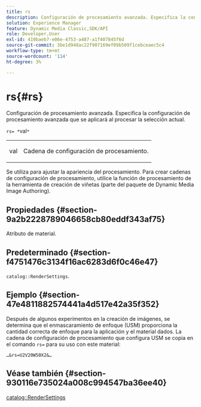 ```yaml
---
title: rs
description: Configuración de procesamiento avanzada. Especifica la configuración de procesamiento avanzada que se aplicará al procesar la selección actual.
solution: Experience Manager
feature: Dynamic Media Classic,SDK/API
role: Developer,User
exl-id: 419baeb7-e06e-4753-a487-a1f407845f6d
source-git-commit: 3be1d948ac22f907169ef09b509f1cebceaec5c4
workflow-type: tm+mt
source-wordcount: '114'
ht-degree: 3%

---
```


# rs{#rs}

Configuración de procesamiento avanzada. Especifica la configuración de procesamiento avanzada que se aplicará al procesar la selección actual.

`rs= *`val`*`

<table id="simpletable_4B028996E5824FC18B9749D1A6A3C2E3"> 
 <tr class="strow"> 
  <td class="stentry"> <p><span class="varname"> val</span> </p> </td> 
  <td class="stentry"> <p>Cadena de configuración de procesamiento. </p></td> 
 </tr> 
</table>

Se utiliza para ajustar la apariencia del procesamiento. Para crear cadenas de configuración de procesamiento, utilice la función de procesamiento de la herramienta de creación de viñetas (parte del paquete de Dynamic Media Image Authoring).

## Propiedades {#section-9a2b2228789046658cb80eddf343af75}

Atributo de material.

## Predeterminado {#section-f4751476c3134f16ac6283d6f0c46e47}

`catalog::RenderSettings`.

## Ejemplo {#section-47e4811882574441a4d517e42a35f352}

Después de algunos experimentos en la creación de imágenes, se determina que el enmascaramiento de enfoque (USM) proporciona la cantidad correcta de enfoque para la aplicación y el material dados. La cadena de configuración de procesamiento que configura USM se copia en el comando `rs=` para su uso con este material:

`…&rs=U2V20W50X2&…`

## Véase también {#section-930116e735024a008c994547ba36ee40}

[catalog::RenderSettings](../../../../../ir-api/material-cat/image-rendering-api-ref/c-ir-material-catalog/c-ir-material-data-reference/r-ir-rendersettings-dataref.md#reference-9ce753ae4096455eadcc12ac064de711)
